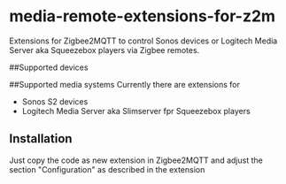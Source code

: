 # media-remote-extensions-for-z2m
Extensions for Zigbee2MQTT to control Sonos devices or Logitech Media Server aka Squeezebox players via Zigbee remotes.

##Supported devices

##Supported media systems
Currently there are extensions for
- Sonos S2 devices
- Logitech Media Server aka Slimserver fpr Squeezebox players

## Installation
Just copy the code as new extension in Zigbee2MQTT and adjust the section "Configuration" as described in the extension
